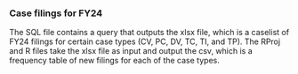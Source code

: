 ### Case filings for FY24

The SQL file contains a query that outputs the xlsx file, which is a caselist of FY24 filings for certain case types (CV, PC, DV, TC, TI, and TP). The RProj and R files take the xlsx file as input and output the csv, which is a frequency table of new filings for each of the case types.
